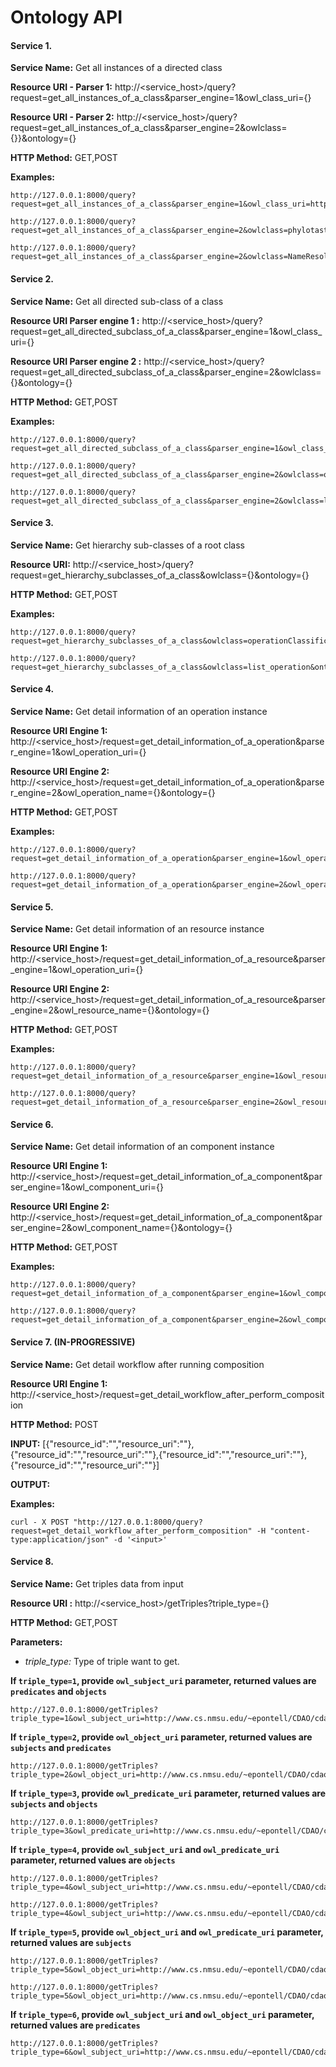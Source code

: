 # Ontology API

#### Service 1.

__Service Name:__     Get all instances of a directed class

__Resource URI - Parser 1:__      http://<service_host>/query?request=get_all_instances_of_a_class&parser_engine=1&owl_class_uri={}

__Resource URI - Parser 2:__      http://<service_host>/query?request=get_all_instances_of_a_class&parser_engine=2&owlclass={}}&ontology={}

__HTTP Method:__    GET,POST
    
__Examples:__ 
```
http://127.0.0.1:8000/query?request=get_all_instances_of_a_class&parser_engine=1&owl_class_uri=http://www.cs.nmsu.edu/~epontell/CDAO/cdao.owl%23tree_generation
```
```
http://127.0.0.1:8000/query?request=get_all_instances_of_a_class&parser_engine=2&owlclass=phylotastic_resources&ontology=cdao_phylotastic
```
```
http://127.0.0.1:8000/query?request=get_all_instances_of_a_class&parser_engine=2&owlclass=NameResolution_Operation&ontology=cdao_phylotastic
```

#### Service 2.

__Service Name:__     Get all directed sub-class of a class

__Resource URI Parser engine 1 :__    http://<service_host>/query?request=get_all_directed_subclass_of_a_class&parser_engine=1&owl_class_uri={}

__Resource URI Parser engine 2 :__    http://<service_host>/query?request=get_all_directed_subclass_of_a_class&parser_engine=2&owlclass={}&ontology={}

__HTTP Method:__    GET,POST
    
__Examples:__ 
```
http://127.0.0.1:8000/query?request=get_all_directed_subclass_of_a_class&parser_engine=1&owl_class_uri=http://www.cs.nmsu.edu/~epontell/CDAO/cdao.owl%23names_operation
```
```
http://127.0.0.1:8000/query?request=get_all_directed_subclass_of_a_class&parser_engine=2&owlclass=operationClassification&ontology=phylo_methods
```
```
http://127.0.0.1:8000/query?request=get_all_directed_subclass_of_a_class&parser_engine=2&owlclass=list_operation&ontology=phylo_methods
```

#### Service 3.

__Service Name:__     Get hierarchy sub-classes of a root class

__Resource URI:__     http://<service_host>/query?request=get_hierarchy_subclasses_of_a_class&owlclass={}&ontology={}

__HTTP Method:__    GET,POST
    
__Examples:__ 
```
http://127.0.0.1:8000/query?request=get_hierarchy_subclasses_of_a_class&owlclass=operationClassification&ontology=phylo_methods
```
```
http://127.0.0.1:8000/query?request=get_hierarchy_subclasses_of_a_class&owlclass=list_operation&ontology=phylo_methods
```

#### Service 4.

__Service Name:__     Get detail information of an operation instance

__Resource URI Engine 1:__      http://<service_host>/request=get_detail_information_of_a_operation&parser_engine=1&owl_operation_uri={}

__Resource URI Engine 2:__      http://<service_host>/request=get_detail_information_of_a_operation&parser_engine=2&owl_operation_name={}&ontology={}

__HTTP Method:__    GET,POST
    
__Examples:__ 
```
http://127.0.0.1:8000/query?request=get_detail_information_of_a_operation&parser_engine=1&owl_operation_uri=http://www.cs.nmsu.edu/~epontell/CDAO/cdao.owl%23phylotastic_GetPhylogeneticTree_OT_POST
```
```
http://127.0.0.1:8000/query?request=get_detail_information_of_a_operation&parser_engine=2&owl_operation_name=phylotastic_FindScientificNamesFromFreeText_GNRD_GET&ontology=cdao_phylotastic
```

#### Service 5.

__Service Name:__     Get detail information of an resource instance

__Resource URI Engine 1:__      http://<service_host>/request=get_detail_information_of_a_resource&parser_engine=1&owl_operation_uri={}

__Resource URI Engine 2:__      http://<service_host>/request=get_detail_information_of_a_resource&parser_engine=2&owl_resource_name={}&ontology={}

__HTTP Method:__    GET,POST
    
__Examples:__ 
```
http://127.0.0.1:8000/query?request=get_detail_information_of_a_resource&parser_engine=1&owl_resource_uri=http://www.cs.nmsu.edu/~epontell/CDAO/cdao.owl%23bio_taxa
```
```
http://127.0.0.1:8000/query?request=get_detail_information_of_a_resource&parser_engine=2&owl_resource_name=free_text&ontology=cdao_phylotastic
```

#### Service 6.

__Service Name:__     Get detail information of an component instance

__Resource URI Engine 1:__      http://<service_host>/request=get_detail_information_of_a_component&parser_engine=1&owl_component_uri={}

__Resource URI Engine 2:__      http://<service_host>/request=get_detail_information_of_a_component&parser_engine=2&owl_component_name={}&ontology={}

__HTTP Method:__    GET,POST
    
__Examples:__ 
```
http://127.0.0.1:8000/query?request=get_detail_information_of_a_component&parser_engine=1&owl_component_uri=http://www.cs.nmsu.edu/~epontell/CDAO/cdao.owl%23param_resolved_names
```
```
http://127.0.0.1:8000/query?request=get_detail_information_of_a_component&parser_engine=2&owl_component_name=param_species&ontology=cdao_phylotastic
```

#### Service 7. (IN-PROGRESSIVE)

__Service Name:__     Get detail workflow after running composition

__Resource URI Engine 1:__      http://<service_host>/request=get_detail_workflow_after_perform_composition

__HTTP Method:__    POST

__INPUT:__ [{"resource_id":"","resource_uri":""},{"resource_id":"","resource_uri":""},{"resource_id":"","resource_uri":""},{"resource_id":"","resource_uri":""}]

__OUTPUT:__ <inprogressive> 

__Examples:__ 
```
curl - X POST "http://127.0.0.1:8000/query?request=get_detail_workflow_after_perform_composition" -H "content-type:application/json" -d '<input>' 
```

#### Service 8.

__Service Name:__     Get triples data from input

__Resource URI :__      http://<service_host>/getTriples?triple_type={}

__HTTP Method:__    GET,POST

__Parameters:__       
* *triple_type:*    Type of triple want to get.


__If ```triple_type=1```, provide ```owl_subject_uri``` parameter, returned values are ```predicates``` and ```objects```__ 
```
http://127.0.0.1:8000/getTriples?triple_type=1&owl_subject_uri=http://www.cs.nmsu.edu/~epontell/CDAO/cdao.owl%23bio_taxa 
```

__If ```triple_type=2```, provide ```owl_object_uri``` parameter, returned values are ```subjects``` and ```predicates```__ 
```
http://127.0.0.1:8000/getTriples?triple_type=2&owl_object_uri=http://www.cs.nmsu.edu/~epontell/CDAO/cdao.owl%23bio_taxa 
```

__If ```triple_type=3```, provide ```owl_predicate_uri``` parameter, returned values are ```subjects``` and ```objects```__ 
```
http://127.0.0.1:8000/getTriples?triple_type=3&owl_predicate_uri=http://www.cs.nmsu.edu/~epontell/CDAO/cdao.owl%23has_Element 
```

__If ```triple_type=4```, provide ```owl_subject_uri``` and ```owl_predicate_uri``` parameter, returned values are ```objects```__ 
```
http://127.0.0.1:8000/getTriples?triple_type=4&owl_subject_uri=http://www.cs.nmsu.edu/~epontell/CDAO/cdao.owl%23bio_taxa&owl_predicate_uri=http://www.cs.nmsu.edu/~epontell/CDAO/cdao.owl%23has_Element 
```
```
http://127.0.0.1:8000/getTriples?triple_type=4&owl_subject_uri=http://www.cs.nmsu.edu/~epontell/CDAO/cdao.owl%23param_resolved_names&owl_predicate_uri=http://www.cs.nmsu.edu/~epontell/Ontologies/phylogenetic_methods.owl%23is_a
```

__If ```triple_type=5```, provide ```owl_object_uri``` and ```owl_predicate_uri``` parameter, returned values are ```subjects```__ 
```
http://127.0.0.1:8000/getTriples?triple_type=5&owl_object_uri=http://www.cs.nmsu.edu/~epontell/CDAO/cdao.owl%23bio_taxon&owl_predicate_uri=http://www.cs.nmsu.edu/~epontell/CDAO/cdao.owl%23has_Element 
```
```
http://127.0.0.1:8000/getTriples?triple_type=5&owl_object_uri=http://www.cs.nmsu.edu/~epontell/CDAO/cdao.owl%23bio_taxa&owl_predicate_uri=http://www.cs.nmsu.edu/~epontell/Ontologies/phylogenetic_methods.owl%23is_a
```

__If ```triple_type=6```, provide ```owl_subject_uri``` and ```owl_object_uri``` parameter, returned values are ```predicates```__ 
```
http://127.0.0.1:8000/getTriples?triple_type=6&owl_subject_uri=http://www.cs.nmsu.edu/~epontell/CDAO/cdao.owl%23bio_taxa&owl_object_uri=http://www.cs.nmsu.edu/~epontell/CDAO/cdao.owl%23bio_taxon
```